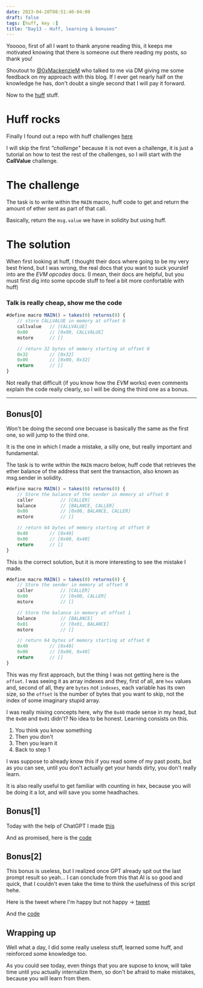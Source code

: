 ```yaml
---
date: 2023-04-20T08:51:40-04:00
draft: false
tags: [huff, key 💡]
title: "Day13 - Huff, learning & bonuses"
---
```


Yooooo, first of all I want to thank anyone reading this, it keeps me motivated knowing that there is someone out there reading my posts, so thank you!

Shoutout to [@0xMackenzieM](https://twitter.com/0xMackenzieM) who talked to me via DM giving me some feedback on my approach with this blog. If I ever get nearly half on the knowledge he has, don't doubt a single second that I will pay it forward.

Now to the [huff](https://huff.sh/) stuff.

# Huff rocks

Finally I found out a repo with huff challenges [here](https://github.com/RareSkills/huff-puzzles)

I will skip the first *"challenge"* because it is not even a challenge, it is just a tutorial on how to test the rest of the challenges, so I will start with the **CallValue** challenge.

# The challenge

The task is to write within the `MAIN` macro, huff code to get and return the amount of ether sent as part of that call.

Basically, return the `msg.value` we have in solidity but using huff.

# The solution

When first looking at huff, I thought their docs where going to be my very best friend, but I was wrong, the real docs that you want to suck yourslef into are the *EVM opcodes* docs. (I mean, their docs are helpful, but you must first dig into some opcode stuff to feel a bit more confortable with huff)

### Talk is really cheap, show me the code

```javascript
#define macro MAIN() = takes(0) returns(0) {
    // store CALLVALUE in memory at offset 0
    callvalue   // [CALLVALUE]
    0x00        // [0x00, CALLVALUE]
    mstore      // []

    // return 32 bytes of memory starting at offset 0
    0x32        // [0x32]
    0x00        // [0x00, 0x32]
    return      // []
}
```

Not really that difficult (if you know how the *EVM* works) even comments explain the code really clearly, so I will be doing the third one as a bonus.

---

## Bonus[0]

Won't be doing the second one becuase is basically the same as the first one, so will jump to the third one.

It is the one in which I made a mistake, a silly one, but really important and fundamental.

The task is to write within the `MAIN` macro below, huff code that retrieves the ether balance of the address that sent the transaction, also known as msg.sender in solidity.

```javascript
#define macro MAIN() = takes(0) returns(0) {
    // Store the balance of the sender in memory at offset 0
    caller          // [CALLER]
    balance         // [BALANCE, CALLER] 
    0x00            // [0x00, BALANCE, CALLER]
    mstore          // []

    // return 64 bytes of memory starting at offset 0
    0x40        // [0x40]
    0x00        // [0x00, 0x40]
    return      // []  
}
```

This is the correct solution, but it is more interesting to see the mistake I made.

```javascript
#define macro MAIN() = takes(0) returns(0) {
    // Store the sender in memory at offset 0
    caller          // [CALLER]
    0x00            // [0x00, CALLER]
    mstore          // []

    // Store the balance in memory at offset 1
    balance         // [BALANCE]
    0x01            // [0x01, BALANCE]
    mstore          // []

    // return 64 bytes of memory starting at offset 0
    0x40        // [0x40]
    0x00        // [0x00, 0x40]
    return      // []  
}
```

This was my first approach, but the thing I was not getting here is the `offset`. I was seeing it as array indexes and they, first of all, are `hex` values and, second of all, they are `bytes` not `indexes`, each variable has its own size, so the `offset` is the number of bytes that you want to skip, not the index of some imaginary stupid array.

I was really mixing concepts here, why the `0x40` made sense in my head, but the `0x00` and `0x01` didn't? No idea to be honest. Learning consists on this.

1. You think you know something
2. Then you don't
3. Then you learn it
4. Back to step 1

I was suppose to already know this if you read some of my past posts, but as you can see, until you don't actually get your hands dirty, you don't really learn.

It is also really useful to get familiar with counting in hex, because you will be doing it a lot, and will save you some headhaches.

## Bonus[1]

Today with the help of ChatGPT I made [this](https://twitter.com/mariodev__/status/1649001656762220546?s=20)

And as promised, here is the [code](https://gist.github.com/Mario-SO/409ca4b38692741420ba1793423c7435)

## Bonus[2]

This bonus is useless, but I realized once GPT already spit out the last prompt result so yeah... I can conclude from this that AI is so good and quick, that I couldn't even take the time to think the usefulness of this script hehe.

Here is the tweet where I'm happy but not happy -> [tweet](https://twitter.com/mariodev__/status/1649062765984874549?s=20)

And the [code](https://gist.github.com/Mario-SO/c988b26e4c4f6e24228bac6d5591d940)

## Wrapping up

Well what a day, I did some really useless stuff, learned some huff, and reinforced some knowledge too.

As you could see today, even things that you are supose to know, will take time until you actually internalize them, so don't be afraid to make mistakes, because you will learn from them.